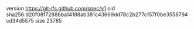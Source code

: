 version https://git-lfs.github.com/spec/v1
oid sha256:d20f08f7288bba14188ab381c43669dd78c2b277c157f0be3558794cd34d5575
size 23785
